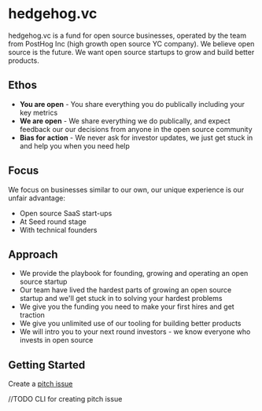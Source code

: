 # hedgehog.vc

hedgehog.vc is a fund for open source businesses, operated by the team from PostHog Inc (high growth open source YC company). We believe open source is the future. We want open source startups to grow and build better products.

## Ethos

* **You are open** - You share everything you do publically including your key metrics
* **We are open** - We share everything we do publically, and expect feedback our our decisions from anyone in the open source community
* **Bias for action** - We never ask for investor updates, we just get stuck in and help you when you need help

## Focus

We focus on businesses similar to our own, our unique experience is our unfair advantage:
* Open source SaaS start-ups
* At Seed round stage
* With technical founders

## Approach

* We provide the playbook for founding, growing and operating an open source startup
* Our team have lived the hardest parts of growing an open source startup and we'll get stuck in to solving your hardest problems
* We give you the funding you need to make your first hires and get traction
* We give you unlimited use of our tooling for building better products
* We will intro you to your next round investors - we know everyone who invests in open source

## Getting Started

Create a [pitch issue]()

//TODO CLI for creating pitch issue
